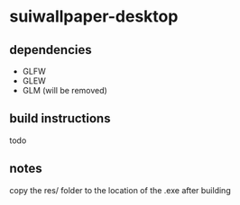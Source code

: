 # suiwallpaper-desktop

## dependencies
- GLFW
- GLEW
- GLM (will be removed)

## build instructions
todo

## notes
copy the res/ folder to the location of the .exe after building

